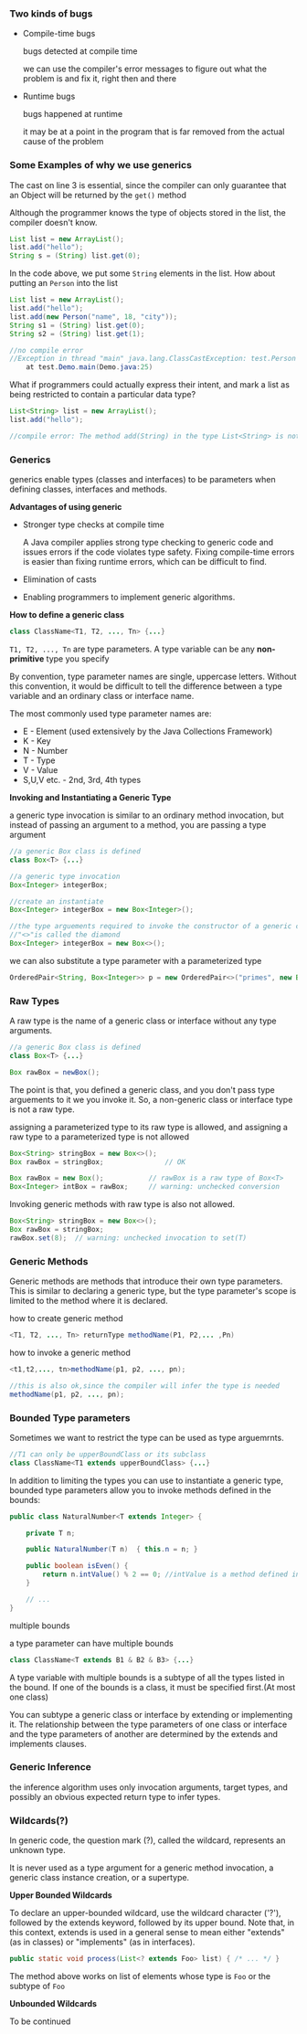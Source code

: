 ### Two kinds of bugs

+ Compile-time bugs

   bugs detected at compile time

   we can use the compiler's error messages to figure out what the problem is and fix it, right then and there

+ Runtime bugs
 
    bugs happened at runtime
 
    it may be at a point in the program that is far removed from the actual cause of the problem
    
    
### Some Examples of why we use generics

The cast on line 3 is essential, since the compiler can only guarantee that an Object will be returned by the `get()` method 

Although the programmer knows the type of objects stored in the list, the compiler doesn't know.

```java
List list = new ArrayList();
list.add("hello");
String s = (String) list.get(0);
```

In the code above, we put some `String` elements in the list.
How about putting an `Person` into the list

```java
List list = new ArrayList();
list.add("hello");
list.add(new Person("name", 18, "city"));
String s1 = (String) list.get(0);
String s2 = (String) list.get(1);

//no compile error
//Exception in thread "main" java.lang.ClassCastException: test.Person cannot be cast to java.lang.String
	at test.Demo.main(Demo.java:25)
```

What if programmers could actually express their intent, and mark a list as being restricted to contain a particular data type?

```java
List<String> list = new ArrayList();
list.add("hello");

//compile error: The method add(String) in the type List<String> is not applicable for the arguments (Person)
```

### Generics

generics enable types (classes and interfaces) to be parameters when defining classes, interfaces and methods. 

**Advantages of using generic**

+ Stronger type checks at compile time
   
   A Java compiler applies strong type checking to generic code and issues errors if the code violates type safety. Fixing compile-time errors is easier than fixing runtime errors, which can be difficult to find.

+ Elimination of casts
+ Enabling programmers to implement generic algorithms.

**How to define a generic class**
```java
class ClassName<T1, T2, ..., Tn> {...}
```

`T1, T2, ..., Tn` are type parameters. A type variable can be any **non-primitive** type you specify

By convention, type parameter names are single, uppercase letters.
Without this convention, it would be difficult to tell the difference between a type variable and an ordinary class or interface name.

The most commonly used type parameter names are:

- E - Element (used extensively by the Java Collections Framework)
- K - Key
- N - Number
- T - Type
- V - Value
- S,U,V etc. - 2nd, 3rd, 4th types

**Invoking and Instantiating a Generic Type**

a generic type invocation is similar to an ordinary method invocation, but instead of passing an argument to a method, you are passing a type argument 

```java
//a generic Box class is defined 
class Box<T> {...}

//a generic type invocation
Box<Integer> integerBox;

//create an instantiate
Box<Integer> integerBox = new Box<Integer>();

//the type arguements required to invoke the constructor of a generic class can be omitted 
//"<>"is called the diamond
Box<Integer> integerBox = new Box<>();
```

we can also substitute a type parameter with a parameterized type

```java
OrderedPair<String, Box<Integer>> p = new OrderedPair<>("primes", new Box<Integer>(...));
```
### Raw Types

A raw type is the name of a generic class or interface without any type arguments.

```java
//a generic Box class is defined 
class Box<T> {...}

Box rawBox = newBox();
````

The point is that, you defined a generic class, and you don't pass type arguements to it we you invoke it.
So, a non-generic class or interface type is not a raw type.

assigning a parameterized type to its raw type is allowed, and assigning a raw type to a parameterized type is not allowed

```java
Box<String> stringBox = new Box<>();
Box rawBox = stringBox;               // OK

Box rawBox = new Box();           // rawBox is a raw type of Box<T>
Box<Integer> intBox = rawBox;     // warning: unchecked conversion
```
Invoking generic methods with raw type is also not allowed. 

```java
Box<String> stringBox = new Box<>();
Box rawBox = stringBox;
rawBox.set(8);  // warning: unchecked invocation to set(T)
```
### Generic Methods

Generic methods are methods that introduce their own type parameters. This is similar to declaring a generic type, but the type parameter's scope is limited to the method where it is declared. 

how to create generic method
```java
<T1, T2, ..., Tn> returnType methodName(P1, P2,... ,Pn)
```

how to invoke a generic method
```java
<t1,t2,..., tn>methodName(p1, p2, ..., pn);

//this is also ok,since the compiler will infer the type is needed
methodName(p1, p2, ..., pn);
```

### Bounded Type parameters

Sometimes we want to restrict the type can be used as type arguemrnts.

```java
//T1 can only be upperBoundClass or its subclass
class ClassName<T1 extends upperBoundClass> {...}
```

In addition to limiting the types you can use to instantiate a generic type, bounded type parameters allow you to invoke methods defined in the bounds:

```java
public class NaturalNumber<T extends Integer> {

    private T n;

    public NaturalNumber(T n)  { this.n = n; }

    public boolean isEven() {
        return n.intValue() % 2 == 0; //intValue is a method defined in the Integer class
    }

    // ...
}
```
multiple bounds

a type parameter can have multiple bounds

```java
class ClassName<T extends B1 & B2 & B3> {...}
```
A type variable with multiple bounds is a subtype of all the types listed in the bound. If one of the bounds is a class, it must be specified first.(At most one class)

You can subtype a generic class or interface by extending or implementing it. The relationship between the type parameters of one class or interface and the type parameters of another are determined by the extends and implements clauses.

### Generic Inference

the inference algorithm uses only invocation arguments, target types, and possibly an obvious expected return type to infer types. 

### Wildcards(?)

In generic code, the question mark (?), called the wildcard, represents an unknown type.

It is never used as a type argument for a generic method invocation, a generic class instance creation, or a supertype.

**Upper Bounded Wildcards**

To declare an upper-bounded wildcard, use the wildcard character ('?'), followed by the extends keyword, followed by its upper bound. Note that, in this context, extends is used in a general sense to mean either "extends" (as in classes) or "implements" (as in interfaces).

```java
public static void process(List<? extends Foo> list) { /* ... */ }
```

The method above works on list of elements whose type is `Foo` or the subtype of `Foo`

**Unbounded Wildcards**

To be continued

